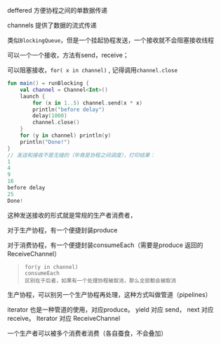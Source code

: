 deffered 方便协程之间的单数据传递

channels 提供了数据的流式传递



类似`BlockingQueue`，但是一个挂起协程发送，一个接收就不会阻塞接收线程   



可以一个一个接收，方法有send，receive；

可以阻塞接收，`for( x in channel)` , 记得调用`channel.close`

```kotlin
fun main() = runBlocking {
    val channel = Channel<Int>()
    launch {
        for (x in 1..5) channel.send(x * x)
        println("before delay")
        delay(1000)
        channel.close()
    }
    for (y in channel) println(y)
    println("Done!")
}
// 发送和接收不是无缝的（毕竟是协程之间调度），打印结果：
1
4
9
16
before delay
25
Done!
```



这种发送接收的形式就是常规的生产者消费者，   

对于生产协程，有一个便捷封装produce  

对于消费协程，有一个便捷封装consumeEach（需要是produce 返回的ReceiveChannel）  

> ```
> for(y in channel) 
> consumeEach
> 区别在于后者，如果有一个处理协程被取消，那么全部都会被取消  
> ```



生产协程，可以别另一个生产协程再处理，这种方式叫做管道（pipelines）  



iterator 也是一种管道的使用，对应produce。 yield 对应 send， next 对应receive。 Iterator 对应 ReceiveChannel  



一个生产者可以被多个消费者消费（各自蚕食，不会叠加） 







